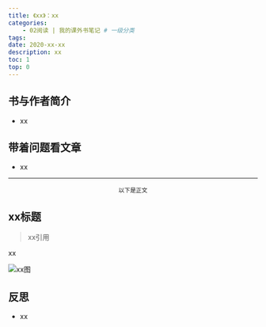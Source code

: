 ```yaml
---
title: 《xx》：xx
categories:
    - 02阅读 | 我的课外书笔记 # 一级分类
tags:
date: 2020-xx-xx
description: xx
toc: 1
top: 0
---
```


## 书与作者简介

- xx

## 带着问题看文章

- xx

---

<center><small>以下是正文</small></center>

## xx标题

> xx引用

xx

![xx图](/images/xx/xx.png)

## 反思

- xx
